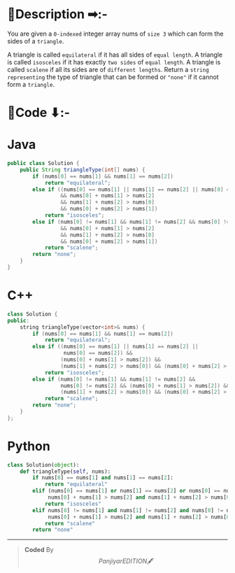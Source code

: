 # 📍Description ➡:-
<!-- Describe your first thoughts on how to solve this problem. -->
You are given a `0-indexed` integer array nums of `size 3` which can form the sides of a `triangle`.

A triangle is called `equilateral` if it has all sides of `equal length`.
A triangle is called `isosceles` if it has exactly `two sides` of `equal length`.
A triangle is called `scalene` if all its sides are of `different lengths`.
Return a `string representing` the type of triangle that can be formed or `"none"` if it cannot form a `triangle`.



# 📝Code ⬇:-


# Java
```java []
public class Solution {
    public String triangleType(int[] nums) {
        if (nums[0] == nums[1] && nums[1] == nums[2])
            return "equilateral";
        else if ((nums[0] == nums[1] || nums[1] == nums[2] || nums[0] == nums[2])
                 && nums[0] + nums[1] > nums[2]
                 && nums[1] + nums[2] > nums[0]
                 && nums[0] + nums[2] > nums[1])
            return "isosceles";
        else if (nums[0] != nums[1] && nums[1] != nums[2] && nums[0] != nums[2]
                 && nums[0] + nums[1] > nums[2]
                 && nums[1] + nums[2] > nums[0]
                 && nums[0] + nums[2] > nums[1])
            return "scalene";
        return "none";
    }
}

```

# C++
``` cpp []
class Solution {
public:
    string triangleType(vector<int>& nums) {
        if (nums[0] == nums[1] && nums[1] == nums[2])
            return "equilateral";
        else if ((nums[0] == nums[1] || nums[1] == nums[2] ||
                  nums[0] == nums[2]) &&
                 (nums[0] + nums[1] > nums[2]) &&
                 (nums[1] + nums[2] > nums[0]) && (nums[0] + nums[2] > nums[1]))
            return "isosceles";
        else if (nums[0] != nums[1] && nums[1] != nums[2] &&
                 nums[0] != nums[2] && (nums[0] + nums[1] > nums[2]) &&
                 (nums[1] + nums[2] > nums[0]) && (nums[0] + nums[2] > nums[1]))
            return "scalene";
        return "none";
    }
};
```

# Python
``` python []
class Solution(object):
    def triangleType(self, nums):
        if nums[0] == nums[1] and nums[1] == nums[2]:
            return "equilateral"
        elif (nums[0] == nums[1] or nums[1] == nums[2] or nums[0] == nums[2]) and \
             nums[0] + nums[1] > nums[2] and nums[1] + nums[2] > nums[0] and nums[0] + nums[2] > nums[1]:
            return "isosceles"
        elif nums[0] != nums[1] and nums[1] != nums[2] and nums[0] != nums[2] and \
             nums[0] + nums[1] > nums[2] and nums[1] + nums[2] > nums[0] and nums[0] + nums[2] > nums[1]:
            return "scalene"
        return "none"  
```

---

>    **Coded** By $$Panjiyar EDITION 🖋  $$

               
